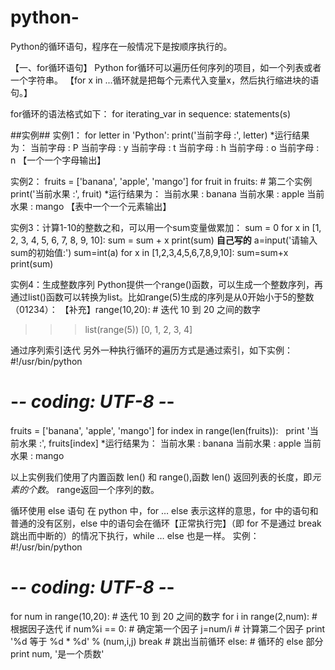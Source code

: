 # python-

Python的循环语句，程序在一般情况下是按顺序执行的。


【一、for循环语句】
Python for循环可以遍历任何序列的项目，如一个列表或者一个字符串。
【for x in ...循环就是把每个元素代入变量x，然后执行缩进块的语句。】

for循环的语法格式如下：
for iterating_var in sequence:
   statements(s)
   
##实例##
实例1：
for letter in 'Python':
   print('当前字母 :', letter)
*运行结果为：
当前字母 : P
当前字母 : y
当前字母 : t
当前字母 : h
当前字母 : o
当前字母 : n
【一个一个字母输出】

实例2：
fruits = ['banana', 'apple',  'mango']
for fruit in fruits:        # 第二个实例
   print('当前水果 :', fruit)
*运行结果为：
当前水果 : banana
当前水果 : apple
当前水果 : mango
【表中一个一个元素输出】

实例3：计算1-10的整数之和，可以用一个sum变量做累加：
sum = 0
for x in [1, 2, 3, 4, 5, 6, 7, 8, 9, 10]:
    sum = sum + x
print(sum)
******自己写的******
a=input('请输入sum的初始值:')
sum=int(a)
for x in [1,2,3,4,5,6,7,8,9,10]:
	sum=sum+x
print(sum)

实例4：生成整数序列
Python提供一个range()函数，可以生成一个整数序列，再通过list()函数可以转换为list。比如range(5)生成的序列是从0开始小于5的整数（01234）：
【补充】range(10,20):  # 迭代 10 到 20 之间的数字
>>> list(range(5))
[0, 1, 2, 3, 4]

通过序列索引迭代
另外一种执行循环的遍历方式是通过索引，如下实例：
#!/usr/bin/python
# -*- coding: UTF-8 -*-
 
fruits = ['banana', 'apple',  'mango']
for index in range(len(fruits)):
   print '当前水果 :', fruits[index]
*运行结果为：
当前水果 : banana
当前水果 : apple
当前水果 : mango

以上实例我们使用了内置函数 len() 和 range(),函数 len() 返回列表的长度，即*元素的个数*。 range返回一个序列的数。

循环使用 else 语句
在 python 中，for … else 表示这样的意思，for 中的语句和普通的没有区别，else 中的语句会在循环【正常执行完】（即 for 不是通过 break 跳出而中断的）的情况下执行，while … else 也是一样。
实例：
#!/usr/bin/python
# -*- coding: UTF-8 -*-
 
for num in range(10,20):  # 迭代 10 到 20 之间的数字
   for i in range(2,num): # 根据因子迭代
      if num%i == 0:      # 确定第一个因子
         j=num/i          # 计算第二个因子
         print '%d 等于 %d * %d' % (num,i,j)
         break            # 跳出当前循环
   else:                  # 循环的 else 部分
      print num, '是一个质数'
